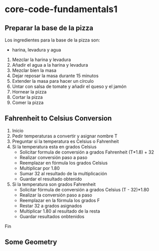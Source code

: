 # core-code-fundamentals1

## Preparar la base de la pizza
Los ingredientes para la base de la pizza son: 
- harina, levadura y agua

1. Mezclar la harina y levadura
2. Añadir el agua a la harina y levadura
3. Mezclar bien la masa
4. Dejar reposar la masa durante 15 minutos
5. Extender la masa para hacer un círculo
6. Untar con salsa de tomate y añadir el queso y el jamón
7. Hornear la pizza
8. Cortar la pizza
0. Comer la pizza


## Fahrenheit to Celsius Conversion
 
1. Inicio
2. Pedir temperaturas a convertir y asignar nombre T
3. Preguntar si la temperatura es Celsius o Fahrenheit
4. Si la temperatura esta en grados Celsius 
   - Solicitar formula de conversión a grados Fahrenheit (T*1.8) + 32
   - Realizar conversión paso a paso
   - Reemplazar en fórmula los grados Celsius
   - Multiplicar por 1.80
   - Sumar 32 al resultado de la multiplicación
   - Guardar el resultado obtenido
5. Si la temperatura son grados Fahrenheit
   - Solicitar fórmula de conversión a grados Celsius  (T - 32)*1.80
   - Realizar la conversión paso a paso
   - Reemplazar en la fórmula los grados F
   - Restar 32 a grados asignados
   - Multiplicar 1.80 al resultado de la resta
   - Guardar resultados onbtenidos

Fin


## Some Geometry


